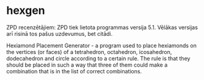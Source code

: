 # hexgen

ZPD recenzētājiem: ZPD tiek lietota programmas versija 5.1. Vēlākas versijas arī risinā tos pašus uzdevumus, bet citādi.

Hexiamond Placement Generator - a program used to place hexiamonds on the vertices (or faces) of a tetrahedron, octahedron, icosahedron, dodecahedron and circle according to a certain rule. The rule is that they should be placed in such a way that three of them could make a combination that is in the list of correct combinations. 
